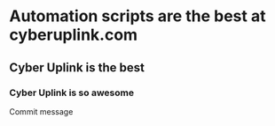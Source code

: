 # Automation scripts are the best at cyberuplink.com

## Cyber Uplink is the best

### Cyber Uplink is so awesome

Commit message
